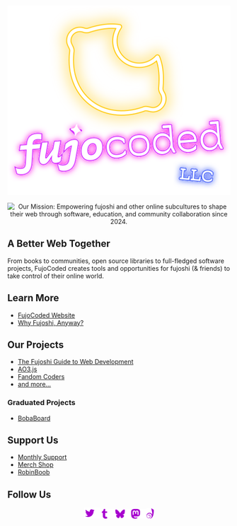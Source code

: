<p align="center"><img src="https://raw.githubusercontent.com/FujoWebDev/.github/main/profile/images/logo.svg" /></p>

<p align="center"><img src="https://readme-typing-svg.demolab.com?font=Fira+Code&size=18&duration=4500&color=A700CF&center=true&vCenter=true&multiline=true&width=525&height=110&lines=Our+Mission%3A;Empowering+fujoshi+and+other+online+subcultures+;to+shape+their+web+through+software%2C+education%2C+;and+community+collaboration%2C+since+2024." alt="Our Mission: Empowering fujoshi and other online subcultures to shape their web through software, education, and community collaboration since 2024." /></p>

## A Better Web Together

From books to communities, open source libraries to full-fledged software
projects, FujoCoded creates tools and opportunities for fujoshi (& friends) to
take control of their online world.

## Learn More

- [FujoCoded Website](https://fujocoded.com/)
- [Why Fujoshi, Anyway?](https://fujocoded.com/fujoshi)

## Our Projects

- [The Fujoshi Guide to Web Development](https://www.fujoweb.dev/)
- [AO3.js](https://github.com/FujoWebDev/AO3.js)
- [Fandom Coders](https://fancoders.com)
- [and more...](https://fujocoded.com/projects)

### Graduated Projects

- [BobaBoard](https://github.com/bobaboard)

## Support Us

- [Monthly Support](https://fujocoded.com/support)
- [Merch Shop](https://store.fujocoded.com/)
- [RobinBoob](https://www.robinboob.com/)

## Follow Us

<p align="center"><a href="https://twitter.com/fujoc0ded"><img width="35" src="https://raw.githubusercontent.com/FujoWebDev/.github/main/profile/images/twitter.svg" /></a><a href="https://www.tumblr.com/fujocoded"><img width="35" src="https://raw.githubusercontent.com/FujoWebDev/.github/main/profile/images/tumblr.svg" /></a><a href="https://bsky.app/profile/fujocoded.bsky.social"><img width="35" src="https://raw.githubusercontent.com/FujoWebDev/.github/main/profile/images/bluesky.svg" /></a><a href="https://blorbo.social/@fujocoded"><img width="35"  src="https://raw.githubusercontent.com/FujoWebDev/.github/main/profile/images/mastodon.svg" /></a><a href="https://fujocoded.dreamwidth.org/"><img width="17" src="https://raw.githubusercontent.com/FujoWebDev/.github/main/profile/images/dreamwidth.svg" /></a></p>
